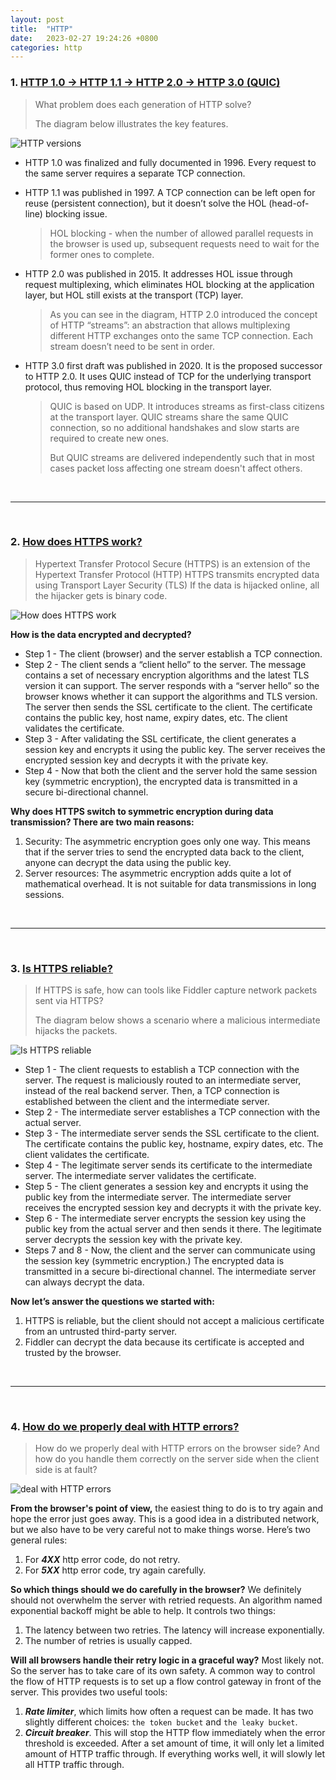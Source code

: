 ```yaml
---
layout: post
title:  "HTTP"
date:   2023-02-27 19:24:26 +0800
categories: http
---
```


### 1. [HTTP 1.0 -> HTTP 1.1 -> HTTP 2.0 -> HTTP 3.0 (QUIC)](https://twitter.com/alexxubyte/status/1509200416403189765)

> What problem does each generation of HTTP solve?
>
> The diagram below illustrates the key features.

![HTTP versions](https://pbs.twimg.com/media/FPG-V1jVgAMHO7m?format=jpg&name=medium)

- HTTP 1.0 was finalized and fully documented in 1996. Every request to the same server requires a separate TCP connection.

- HTTP 1.1 was published in 1997. A TCP connection can be left open for reuse (persistent connection), but it doesn’t solve the HOL (head-of-line) blocking issue.
    > HOL blocking - when the number of allowed parallel requests in the browser is used up, subsequent requests need to wait for the former ones to complete.

- HTTP 2.0 was published in 2015. It addresses HOL issue through request multiplexing, which eliminates HOL blocking at the application layer, but HOL still exists at the transport (TCP) layer.
    > As you can see in the diagram, HTTP 2.0 introduced the concept of HTTP “streams”: an abstraction that allows multiplexing different HTTP exchanges onto the same TCP connection. Each stream doesn’t need to be sent in order.

- HTTP 3.0 first draft was published in 2020. It is the proposed successor to HTTP 2.0. It uses QUIC instead of TCP for the underlying transport protocol, thus removing HOL blocking in the transport layer.
    > QUIC is based on UDP. It introduces streams as first-class citizens at the transport layer. QUIC streams share the same QUIC connection, so no additional handshakes and slow starts are required to create new ones.
    > 
    > But QUIC streams are delivered independently such that in most cases packet loss affecting one stream doesn't affect others.


<br/>

---

<br/>

### 2. [How does HTTPS work?](https://twitter.com/alexxubyte/status/1521883407864590337)

> Hypertext Transfer Protocol Secure (HTTPS) is an extension of the Hypertext Transfer Protocol (HTTP) 
> HTTPS transmits encrypted data using Transport Layer Security (TLS) 
> If the data is hijacked online, all the hijacker gets is binary code.

![How does HTTPS work](https://pbs.twimg.com/media/FR7Qf7LVgAAl6Vr?format=jpg&name=medium)

**How is the data encrypted and decrypted?**

- Step 1 - The client (browser) and the server establish a TCP connection.
- Step 2 - The client sends a “client hello” to the server. The message contains a set of necessary encryption algorithms and the latest TLS version it can support. The server responds with a “server hello” so the browser knows whether it can support the algorithms and TLS version. The server then sends the SSL certificate to the client. The certificate contains the public key, host name, expiry dates, etc. The client validates the certificate.
- Step 3 - After validating the SSL certificate, the client generates a session key and encrypts it using the public key. The server receives the encrypted session key and decrypts it with the private key.
- Step 4 - Now that both the client and the server hold the same session key (symmetric encryption), the encrypted data is transmitted in a secure bi-directional channel.

**Why does HTTPS switch to symmetric encryption during data transmission? There are two main reasons:**

1. Security: The asymmetric encryption goes only one way. This means that if the server tries to send the encrypted data back to the client, anyone can decrypt the data using the public key.
2. Server resources: The asymmetric encryption adds quite a lot of mathematical overhead. It is not suitable for data transmissions in long sessions.

<br/>

---

<br/>

### 3. [Is HTTPS reliable?](https://twitter.com/alexxubyte/status/1562103641057607685)

> If HTTPS is safe, how can tools like Fiddler capture network packets sent via HTTPS?
>
> The diagram below shows a scenario where a malicious intermediate hijacks the packets.

![Is HTTPS reliable](https://pbs.twimg.com/media/Fa20-tQVQAkQMtG?format=jpg&name=medium)

- Step 1 - The client requests to establish a TCP connection with the server. The request is maliciously routed to an intermediate server, instead of the real backend server. Then, a TCP connection is established between the client and the intermediate server.
- Step 2 - The intermediate server establishes a TCP connection with the actual server.
- Step 3 - The intermediate server sends the SSL certificate to the client. The certificate contains the public key, hostname, expiry dates, etc. The client validates the certificate.
- Step 4 - The legitimate server sends its certificate to the intermediate server. The intermediate server validates the certificate.
- Step 5 - The client generates a session key and encrypts it using the public key from the intermediate server. The intermediate server receives the encrypted session key and decrypts it with the private key.
- Step 6 - The intermediate server encrypts the session key using the public key from the actual server and then sends it there. The legitimate server decrypts the session key with the private key.
- Steps 7 and 8 - Now, the client and the server can communicate using the session key (symmetric encryption.) The encrypted data is transmitted in a secure bi-directional channel. The intermediate server can always decrypt the data.

**Now let’s answer the questions we started with:**
1. HTTPS is reliable, but the client should not accept a malicious certificate from an untrusted third-party server.
2. Fiddler can decrypt the data because its certificate is accepted and trusted by the browser.

<br/>

---

<br/>

### 4. [How do we properly deal with HTTP errors?](https://twitter.com/alexxubyte/status/1533839240806551552)

> How do we properly deal with HTTP errors on the browser side?
> And how do you handle them correctly on the server side when the client side is at fault?

![deal with HTTP errors](https://pbs.twimg.com/media/FUlKqMZUsAEhAfx?format=jpg&name=medium)

**From the browser's point of view,** the easiest thing to do is to try again and hope the error just goes away. This is a good idea in a distributed network, but we also have to be very careful not to make things worse. Here’s two general rules:
1. For ***4XX*** http error code, do not retry.
2. For ***5XX*** http error code, try again carefully.

**So which things should we do carefully in the browser?** We definitely should not overwhelm the server with retried requests. An algorithm named exponential backoff might be able to help. It controls two things:
1. The latency between two retries. The latency will increase exponentially.
2. The number of retries is usually capped.


**Will all browsers handle their retry logic in a graceful way?** Most likely not. So the server has to take care of its own safety. A common way to control the flow of HTTP requests is to set up a flow control gateway in front of the server. This provides two useful tools:
1. ***Rate limiter***, which limits how often a request can be made. It has two slightly different choices: `the token bucket` and `the leaky bucket`.
2. ***Circuit breaker***. This will stop the HTTP flow immediately when the error threshold is exceeded. After a set amount of time, it will only let a limited amount of HTTP traffic through. If everything works well, it will slowly let all HTTP traffic through.
